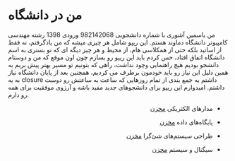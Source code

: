 #   من در دانشگاه 
 من یاسمین آشوری با شماره دانشجویی 982142068 ورودی 1398 رشته مهندسی کامپیوتر دانشگاه دماوند هستم. این ریپو شامل هر چیزی میشه که من یادگرفتم، نه فقط از اساتید بلکه حتی از همکلاسی هام، از محیط و هر چیز دیگه ای که تو بستری به اسم دانشگاه اتفاق افتاد، حس کردم باید این ریپو رو بسازم چون اون موفع که من و دوستام دانشجو بودیم هیچ راهنمایی وچود نداشت، راهی که بتونیم تو مسیر بهتر پیش بریم به همین دلیل این نیاز رو باید خودمون برطرف می کردیم، همچنین بعد از پایان دانشگاه نیاز به یه closure داشتم یه جمع بندی از تمام روزهایی که ساعت به ساعتش رو دوست داشتم. امیدوارم این ریپو برای دانشجوهای جدید مفید باشه و آرزوی موفقیت برای همه رو دارم.

 <div dir="rtl">
  

 -  مدارهای الکتریکی [مخزن](https://github.com/9231058/CE101-C)

 -  پایگاه‌های داده [مخزن](https://github.com/9231058/CE101-C)

 -  طراحی سیستم‌های شئ‌گرا [مخزن](https://github.com/9231058/CE101-C)

  -  سیگنال و سیستم [مخزن](https://github.com/9231058/CE101-C)
 </div>
